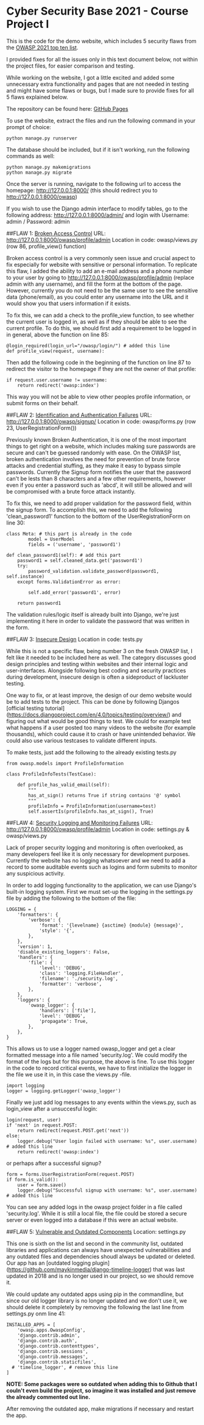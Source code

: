 # Cyber Security Base 2021 - Course Project I

This is the code for the demo website, which includes 5 security flaws from the [OWASP 2021 top ten list](https://owasp.org/www-project-top-ten/).

I provided fixes for all the issues only in this text document below, not within the project files, for easier comparison and testing.

While working on the website, I got a little excited and added some unnecessary extra functionality and pages that are not needed in testing and might have some flaws or bugs, but I made sure to provide fixes for all 5 flaws explained below.

The repository can be found here: [GitHub Pages](https://pages.github.com/)

To use the website, extract the files and run the following command in your prompt of choice:
```
python manage.py runserver
```
The database should be included, but if it isn't working, run the following commands as well:
```
python manage.py makemigrations
python manage.py migrate
```

Once the server is running, navigate to the following url to access the homepage: http://127.0.0.1:8000/ (this should redirect you to http://127.0.0.1:8000/owasp)

If you wish to use the Django admin interface to modify tables, go to the following address:
http://127.0.0.1:8000/admin/
and login with Username: admin / Password: admin

##FLAW 1: [Broken Access Control](https://owasp.org/Top10/A01_2021-Broken_Access_Control/)
URL: http://127.0.0.1:8000/owasp/profile/admin
Location in code: owasp/views.py (row 86, profile_view() function)

Broken access control is a very commonly seen issue and crucial aspect to fix especially for website with sensitive or personal information.
To replicate this flaw, I added the ability to add an e-mail address and a phone number to your user by going to http://127.0.0.1:8000/owasp/profile/admin (replace admin with any username), and fill the form at the bottom of the page.
However, currently you do not need to be the same user to see the sensitive data (phone/email), as you could enter any username into the URL and it would show you that users information if it exists.

To fix this, we can add a check to the profile_view function, to see whether the current user is logged in, as well as if they should be able to see the current profile.
To do this, we should first add a requirement to be logged in in general, above the function on line 85:
```
@login_required(login_url="/owasp/login/") # added this line
def profile_view(request, username):
```
Then add the following code in the beginning of the function on line 87 to redirect the visitor to the homepage if they are not the owner of that profile:
```
if request.user.username != username:
	return redirect('owasp:index')
```
This way you will not be able to view other peoples profile information, or submit forms on their behalf.

##FLAW 2: [Identification and Authentication Failures](https://owasp.org/Top10/A07_2021-Identification_and_Authentication_Failures/)
URL: http://127.0.0.1:8000/owasp/signup/
Location in code: owasp/forms.py (row 23, UserRegistrationForm())

Previously known Broken Authentication, it is one of the most important things to get right on a website, which includes making sure passwords are secure and can't be guessed randomly with ease. On the OWASP list, broken authentication involves the need for prevention of brute force attacks and credential stuffing, as they make it easy to bypass simple passwords. Currently the Signup form notifies the user that the password can't be lests than 8 characters and a few other requirements, however even if you enter a password such as 'abcd', it will still be allowed and will be compromised with a brute force attack instantly.

To fix this, we need to add proper validation for the password field, within the signup form. To accomplish this, we need to add the following 'clean_password1' function to the bottom of the UserRegistrationForm on line 30:
```
class Meta: # this part is already in the code
        model = UserModel
        fields = ('username', 'password1')

def clean_password1(self): # add this part
	password1 = self.cleaned_data.get('password1')
	try:
		password_validation.validate_password(password1, self.instance)
	except forms.ValidationError as error:

		self.add_error('password1', error)

	return password1
```
The validation rules/logic itself is already built into Django, we're just implementing it here in order to validate the password that was written in the form.

##FLAW 3: [Insecure Design](https://owasp.org/Top10/A04_2021-Insecure_Design/)
Location in code: tests.py

While this is not a specific flaw, being number 3 on the fresh OWASP list, I felt like it needed to be included here as well. The category discusses good design principles and testing within websites and their internal logic and user-interfaces. Alongside following best coding and security practices during development, insecure design is often a sideproduct of lackluster testing.

One way to fix, or at least improve, the design of our demo website would be to add tests to the project. This can be done by following Djangos [official testing tutorial] (https://docs.djangoproject.com/en/4.0/topics/testing/overview/) and figuring out what would be good things to test. We could for example test what happens if a user posted too many videos to the website (for example thousands), which could cause it to crash or have unintended behavior. We could also use various testcases to validate different inputs.

To make tests, just add the following to the already existing tests.py
```
from owasp.models import ProfileInformation

class ProfileInfoTests(TestCase):

    def profile_has_valid_email(self):
        """
        has_at_sign() returns True if string contains '@' symbol
        """
        profileInfo = ProfileInformation(username=test)
        self.assertIs(profileInfo.has_at_sign(), True)
```

##FLAW 4: [Security Logging and Monitoring Failures](https://owasp.org/Top10/A09_2021-Security_Logging_and_Monitoring_Failures/)
URL: http://127.0.0.1:8000/owasp/profile/admin
Location in code: settings.py & owasp/views.py

Lack of proper security logging and monitoring is often overlooked, as many developers feel like it is only necessary for development purposes. Currently the website has no logging whatsoever and we need to add a record to some auditable events such as logins and form submits to monitor any suspicious activity.

In order to add logging functionality to the application, we can use Django's built-in logging system. First we must set-up the logging in the settings.py file by adding the following to the bottom of the file:
```
LOGGING = {
    'formatters': {
        'verbose': {
            'format': '{levelname} {asctime} {module} {message}',
            'style': '{',
        },
    },
    'version': 1,
    'disable_existing_loggers': False,
    'handlers': {
        'file': {
            'level': 'DEBUG',
            'class': 'logging.FileHandler',
            'filename': './security.log',
            'formatter': 'verbose',
        },
    },
    'loggers': {
        'owasp_logger': {
            'handlers': ['file'],
            'level': 'DEBUG',
            'propagate': True,
        },
    },
}
```
This allows us to use a logger named owasp_logger and get a clear formatted message into a file named 'security.log'. We could modify the format of the logs but for this purpose, the above is fine.
To use this logger in the code to record critical events, we have to first initialize the logger in the file we use it in, in this case the views.py -file.
```
import logging
logger = logging.getLogger('owasp_logger')
```
Finally we just add log messages to any events within the views.py, such as login_view after a unsuccesful login:
```
login(request, user)
if 'next' in request.POST:
	return redirect(request.POST.get('next'))
else:
	logger.debug("User login failed with username: %s", user.username) # added this line
	return redirect('owasp:index')
```
or perhaps after a successful signup?
```
form = forms.UserRegistrationForm(request.POST)
if form.is_valid():
	user = form.save()
	logger.debug("Successful signup with username: %s", user.username) # added this line
```
You can see any added logs in the owasp project folder in a file called 'security.log'. While it is still a local file, the file could be stored a secure server or even logged into a database if this were an actual website.

##FLAW 5: [Vulnerable and Outdated Components](https://owasp.org/Top10/A06_2021-Vulnerable_and_Outdated_Components/)
Location: settings.py

This one is sixth on the list and second in the community list, outdated libraries and applications can always have unexpected vulnerabilities and any outdated files and dependencies shoudl always be updated or deleted. Our app has an [outdated logging plugin] (https://github.com/maykinmedia/django-timeline-logger) that was last updated in 2018 and is no longer used in our project, so we should remove it.

We could update any outdated apps using pip in the commandline, but since our old logger library is no longer updated and we don't use it, we should delete it completely by removing the following the last line from settings.py onm line 41:
```
INSTALLED_APPS = [
    'owasp.apps.OwaspConfig',
    'django.contrib.admin',
    'django.contrib.auth',
    'django.contrib.contenttypes',
    'django.contrib.sessions',
    'django.contrib.messages',
    'django.contrib.staticfiles',
  # 'timeline_logger', # remove this line
]
```
**NOTE: Some packages were so outdated when adding this to Github that I couln't even build the project, so imagine it was installed and just remove the already commented out line.**

After removing the outdated app, make migrations if necessary and restart the app.